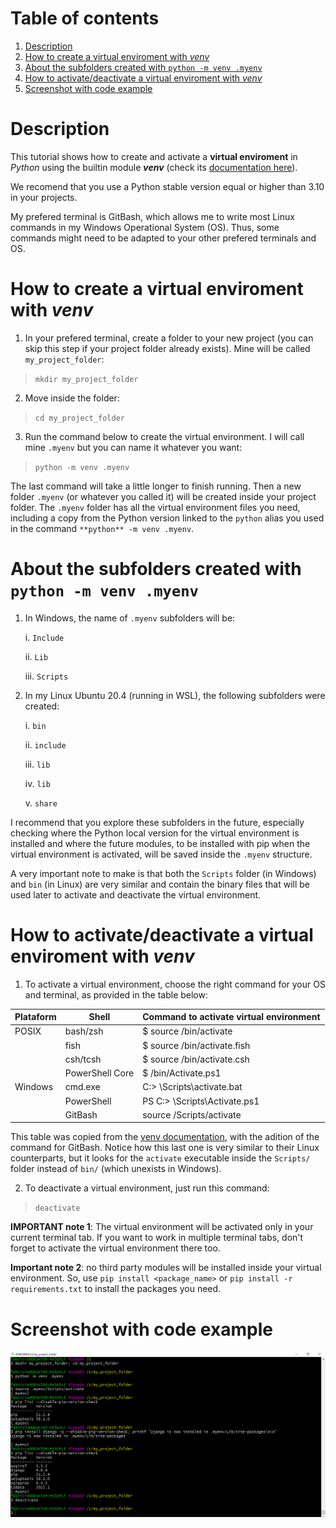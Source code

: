# Table of contents

1. [Description](#Description)
2. [How to create a virtual enviroment with *venv*](#how-to-create-a-virtual-enviroment-with-venv)
3. [About the subfolders created with `python -m venv .myenv`](#about-the-subfolders-created-with-python--m-venv-myenv)
4. [How to activate/deactivate a virtual enviroment with *venv*](#how-to-activatedeactivate-a-virtual-enviroment-with-venv)
5. [Screenshot with code example](#screenshot-with-code-example)

# Description

This tutorial shows how to create and activate a **virtual enviroment** in *Python* using the builtin module ***venv*** (check its [documentation here](https://docs.python.org/3/library/venv.html)).

We recomend that you use a Python stable version equal or higher than 3.10 in your projects.

My prefered terminal is GitBash, which allows me to write most Linux commands in my Windows Operational System (OS). Thus, some commands might need to be adapted to your other prefered terminals and OS. 

# How to create a virtual enviroment with *venv*

1. In your prefered terminal, create a folder to your new project (you can skip this step if your project folder already exists). Mine will be called `my_project_folder`:

>  ```mkdir my_project_folder```

2. Move inside the folder:

>  ```cd my_project_folder```

3. Run the command below to create the virtual environment.  I will call mine `.myenv` but you can name it whatever you want:

>  ```python -m venv .myenv```

The last command will take a little longer to finish running. Then a new folder `.myenv` (or whatever you called it) will be created inside your project folder. The `.myenv` folder has all the virtual environment files you need, including a copy from the Python version linked to the `python` alias you used in the command `**python** -m venv .myenv`.

# About the subfolders created with `python -m venv .myenv`

1. In Windows, the name of `.myenv` subfolders will be:

    i. `Include`

    ii. `Lib`
 
    iii. `Scripts`

2. In my Linux Ubuntu 20.4 (running in WSL), the following subfolders were created:
  
    i. `bin`
  
    ii. `include`
  
    iii. `lib`
  
    iv. `lib`
    
    v. `share`

I recommend that you explore these subfolders in the future, especially checking where the Python local version for the virtual environment is installed and where the future modules, to be installed with pip when the virtual environment is activated, will be saved inside the `.myenv` structure.

A very important note to make is that both the `Scripts` folder (in Windows) and `bin` (in Linux) are very similar and contain the binary files that will be used later to activate and deactivate the virtual environment.

# How to activate/deactivate a virtual enviroment with *venv*

1. To activate a virtual environment, choose the right command for your OS and terminal, as provided in the table below:

Plataform  | Shell | Command to activate virtual environment
--- | --- | ---
POSIX | bash/zsh | $ source <venv>/bin/activate
&nbsp; | fish  | $ source <venv>/bin/activate.fish
&nbsp; | csh/tcsh | $ source <venv>/bin/activate.csh
&nbsp; | PowerShell Core | $ <venv>/bin/Activate.ps1
Windows | cmd.exe | C:\> <venv>\Scripts\activate.bat
&nbsp; | PowerShell | PS C:\> <venv>\Scripts\Activate.ps1
&nbsp; | GitBash | source <venv>/Scripts/activate

This table was copied from the [venv documentation](https://docs.python.org/3/library/venv.html), with the adition of the command for GitBash. Notice how this last one is very similar to their Linux counterparts, but it looks for the `activate` executable inside the `Scripts/` folder instead of `bin/` (which unexists in Windows).
    
2. To deactivate a virtual environment, just run this command:
> ```deactivate```
    
**IMPORTANT note 1**: The virtual environment will be activated only in your current terminal tab. If you want to work in multiple terminal tabs, don't forget to activate the virtual environment there too.
    
**Important note 2**: no third party modules will be installed inside your virtual environment. So, use `pip install <package_name>` or `pip install -r requirements.txt` to install the packages you need.

# Screenshot with code example
  
<p align="center">
    <img align="center" src="terminal_commands.png" alt="example code" width="850px" />
</p>
